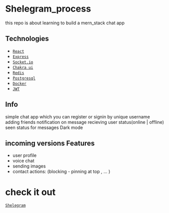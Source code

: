 # Shelegram_process
this repo is about learning to build a mern_stack chat app

## Technologies
- [`React`](https://beta.reactjs.org/)
- [`Express`](https://expressjs.com/)
- [`Socket.io`](https://socket.io/)
- [`Chakra ui`](https://chakra-ui.com/)
- [`Redis`](https://redis.com/blog/redis-caching-assessment-tool/?utm_source=google&utm_medium=cpc&utm_term=&utm_campaign=redis360-tofu-audiences-emea-19745582853&utm_content=redis-caching-assessment-tool&gclid=Cj0KCQiAx6ugBhCcARIsAGNmMbjqUJAkpcfywOf8ZcSNs6A3ssuZngmpps6NPG2WxaMgO1dS0qfQoDEaAv_vEALw_wcB)
- [`Postgresql`](https://www.postgresql.org/)
- [`Docker`](https://www.docker.com/)
- [`JWT`](https://jwt.io/)

## Info
simple chat app which you can register or signin by unique username
adding friends
notification on message recieving
user status(online | offline)
seen status for messages
Dark mode

## incoming versions Features

- user profile
- voice chat
- sending images
- contact actions: (blocking - pinning at top , ... )

# check it out 
[`Shelegram`](https://shelegram-demo.netlify.app/)

